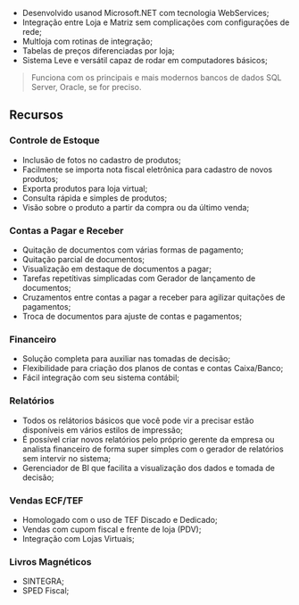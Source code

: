 * Desenvolvido usanod Microsoft.NET com tecnologia WebServices;
* Integração entre Loja e Matriz sem complicações com configurações de rede;
* Multloja com rotinas de integração;
* Tabelas de preços diferenciadas por loja;
* Sistema Leve e versátil capaz de rodar em computadores básicos;

> Funciona com os principais e mais modernos bancos de dados SQL Server, Oracle, se for preciso.

## Recursos

### Controle de Estoque

* Inclusão de fotos no cadastro de produtos;
* Facilmente se importa nota fiscal eletrônica para cadastro de novos produtos;
* Exporta produtos para loja virtual;
* Consulta rápida e simples de produtos;
* Visão sobre o produto a partir da compra ou da último venda;

### Contas a Pagar e Receber

* Quitação de documentos com várias formas de pagamento;
* Quitação parcial de documentos;
* Visualização em destaque de documentos a pagar;
* Tarefas repetítivas simplicadas com Gerador de lançamento de documentos;
* Cruzamentos entre contas a pagar a receber para agilizar quitações de pagamentos;
* Troca de documentos para ajuste de contas e pagamentos;

### Financeiro

* Solução completa para auxiliar nas tomadas de decisão;
* Flexibilidade para criação dos planos de contas e contas Caixa/Banco;
* Fácil integração com seu sistema contábil;

### Relatórios 

* Todos os relátorios básicos que você pode vir a precisar estão disponíveis em vários estilos de impressão;
* É possível criar novos relatórios pelo próprio gerente da empresa ou analista financeiro de forma super simples com o gerador de relatórios sem intervir no sistema;
* Gerenciador de BI que facilita a visualização dos dados e tomada de decisão;

### Vendas ECF/TEF

* Homologado com o uso de TEF Discado e Dedicado;
* Vendas com cupom fiscal e frente de loja (PDV);
* Integração com Lojas Virtuais;

### Livros Magnéticos

* SINTEGRA;
* SPED Fiscal;

